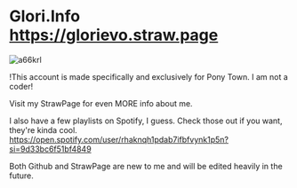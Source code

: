 # Glori.Info https://glorievo.straw.page
![a66krl](https://github.com/user-attachments/assets/3b5cdb5f-9087-4ddc-b45c-aec71ba59b42)

!This account is made specifically and exclusively for Pony Town. I am not a coder!

Visit my StrawPage for even MORE info about me.

I also have a few playlists on Spotify, I guess. Check those out if you want, they're kinda cool. https://open.spotify.com/user/rhaknqh1pdab7ifbfvynk1p5n?si=9d33bc6f51bf4849

Both Github and StrawPage are new to me and will be edited heavily in the future.
